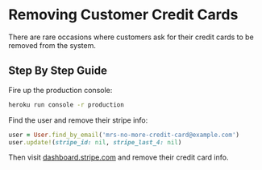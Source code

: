 # Removing Customer Credit Cards

There are rare occasions where customers ask for their credit cards to be removed from the system.

## Step By Step Guide

Fire up the production console:

```bash
heroku run console -r production
```

Find the user and remove their stripe info:

```ruby
user = User.find_by_email('mrs-no-more-credit-card@example.com')
user.update!(stripe_id: nil, stripe_last_4: nil)
```

Then visit [dashboard.stripe.com](https://dashboard.stripe.com) and remove their credit card info.
